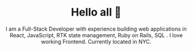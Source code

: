 <h1 align="center">Hello all 🙂</h1>

<p align="center">I am a Full-Stack Developer with experience building web applications in React, JavaScript, RTK state management, Ruby on Rails, SQL . I love working Frontend. Currently located in NYC.</p>

<!-- <h4 align="center">Contact: </h4>
<p align="center"> -->
<!--   <a target="_blank" href="https://www.linkedin.com/in/karem-ceron/" rel="noopener"> -->
<!--     <img align="center" alt="linkedin" height="30" width="30" src="https://devicon.dev/devicon.git/icons/linkedin/linkedin-original.svg" style"max-width:100%;"> -->
<!--   </a> -->
<!-- </p> -->


<!--
**kceron/kceron** is a ✨ _special_ ✨ repository because its `README.md` (this file) appears on your GitHub profile.

Here are some ideas to get you started:

- 🔭 I’m currently working on my "Pronto Meal" App
- 🌱 I’m currently learning ...
- 👯 I’m looking to collaborate on ...
- 🤔 I’m looking for help with ...
- 💬 Ask me about ...
- 📫 How to reach me: ...
- 😄 Pronouns: ...
- ⚡ Fun fact: ...
-->
